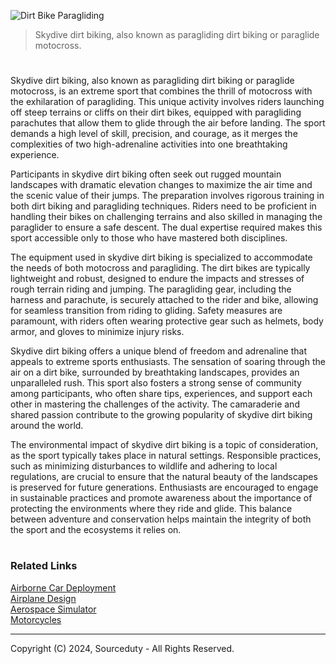 ![Dirt Bike Paragliding](https://github.com/sourceduty/Skydive_Dirt_Biking/assets/123030236/73b722c6-deb2-4e7b-b0f9-a3a8374a1e6e)

> Skydive dirt biking, also known as paragliding dirt biking or paraglide motocross.

#

Skydive dirt biking, also known as paragliding dirt biking or paraglide motocross, is an extreme sport that combines the thrill of motocross with the exhilaration of paragliding. This unique activity involves riders launching off steep terrains or cliffs on their dirt bikes, equipped with paragliding parachutes that allow them to glide through the air before landing. The sport demands a high level of skill, precision, and courage, as it merges the complexities of two high-adrenaline activities into one breathtaking experience.

Participants in skydive dirt biking often seek out rugged mountain landscapes with dramatic elevation changes to maximize the air time and the scenic value of their jumps. The preparation involves rigorous training in both dirt biking and paragliding techniques. Riders need to be proficient in handling their bikes on challenging terrains and also skilled in managing the paraglider to ensure a safe descent. The dual expertise required makes this sport accessible only to those who have mastered both disciplines.

The equipment used in skydive dirt biking is specialized to accommodate the needs of both motocross and paragliding. The dirt bikes are typically lightweight and robust, designed to endure the impacts and stresses of rough terrain riding and jumping. The paragliding gear, including the harness and parachute, is securely attached to the rider and bike, allowing for seamless transition from riding to gliding. Safety measures are paramount, with riders often wearing protective gear such as helmets, body armor, and gloves to minimize injury risks.

Skydive dirt biking offers a unique blend of freedom and adrenaline that appeals to extreme sports enthusiasts. The sensation of soaring through the air on a dirt bike, surrounded by breathtaking landscapes, provides an unparalleled rush. This sport also fosters a strong sense of community among participants, who often share tips, experiences, and support each other in mastering the challenges of the activity. The camaraderie and shared passion contribute to the growing popularity of skydive dirt biking around the world.

The environmental impact of skydive dirt biking is a topic of consideration, as the sport typically takes place in natural settings. Responsible practices, such as minimizing disturbances to wildlife and adhering to local regulations, are crucial to ensure that the natural beauty of the landscapes is preserved for future generations. Enthusiasts are encouraged to engage in sustainable practices and promote awareness about the importance of protecting the environments where they ride and glide. This balance between adventure and conservation helps maintain the integrity of both the sport and the ecosystems it relies on.

#
### Related Links

[Airborne Car Deployment](https://github.com/sourceduty/Airborne_Car_Deployment)
<br>
[Airplane Design](https://github.com/sourceduty/Airplane_Design)
<br>
[Aerospace Simulator](https://github.com/sourceduty/Aerospace_Simulator)
<br>
[Motorcycles](https://github.com/sourceduty/Motorcycles)

***
Copyright (C) 2024, Sourceduty - All Rights Reserved.
